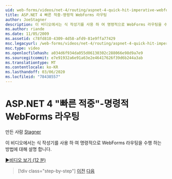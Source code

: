 ```yaml
---
uid: web-forms/videos/net-4/routing/aspnet-4-quick-hit-imperative-webforms-routing
title: ASP.NET 4 빠른 적중-명령적 WebForms 라우팅
author: JoeStagner
description: 이 비디오에서는 식 작성기를 사용 하 여 명령적으로 WebForms 라우팅을 수행 하는 방법에 대해 설명 합니다.
ms.author: riande
ms.date: 11/05/2009
ms.assetid: c78fd810-4309-4d58-afd9-81e9ffa77429
msc.legacyurl: /web-forms/videos/net-4/routing/aspnet-4-quick-hit-imperative-webforms-routing
msc.type: video
ms.openlocfilehash: a034d6f934da055d06130302c288066e98d9a7e9
ms.sourcegitcommit: e7e91932a6e91a63e2e46417626f39d6b244a3ab
ms.translationtype: MT
ms.contentlocale: ko-KR
ms.lasthandoff: 03/06/2020
ms.locfileid: "78438557"
---
```

# <a name="aspnet-4-quick-hit---imperative-webforms-routing"></a>ASP.NET 4 "빠른 적중"-명령적 WebForms 라우팅

만든 사람 [Stagner](https://github.com/JoeStagner)

이 비디오에서는 식 작성기를 사용 하 여 명령적으로 WebForms 라우팅을 수행 하는 방법에 대해 설명 합니다. 

[&#9654;비디오 보기 (12 분)](https://channel9.msdn.com/Blogs/ASP-NET-Site-Videos/aspnet-4-quick-hit-imperative-webforms-routing)

> [!div class="step-by-step"]
> [이전](aspnet-4-quick-hit-permanent-redirect.md)
> [다음](aspnet-4-quick-hit-declarative-webforms-routing.md)
